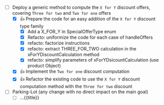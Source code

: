 - [ ] Deploy a generic method to compute the `X for Y` discount offers, covering `Three for two` and `Two for one` offers
  - [x] 👍 Prepare the code for an easy addition of the `X for Y` discount type family
    - [x] Add a X_FOR_Y in SpecialOfferType enum
    - [x] Refacto: uniformize the code for each case of handleOffers
    - [x] refacto: factorize instructions
    - [x] refacto: extract THREE_FOR_TWO calculation in the xForYDiscountCalculation method
    - [x] refacto: simplify parameters of xForYDsicountCalculation (use product Object)
  - [x] 👍 Implement the `Two for one` discount computation
  - [x] 👍 Refactor the existing code to use the `X for Y` discount computation method with the `Three for two` discount
- [ ] Parking-Lot (any change with no direct impact on the main goal)
  - [ ] ...{{title}}
